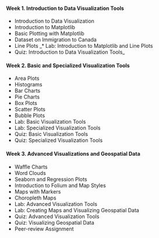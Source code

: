 #### Week 1. Introduction to Data Visualization Tools
* Introduction to Data Visualization
* Introduction to Matplotlib
* Basic Plotting with Matplotlib
* Dataset on Immigration to Canada
* Line Plots
_* Lab: Introduction to Matplotlib and Line Plots
* Quiz: Introduction to Data Visualization Tools_
#### Week 2. Basic and Specialized Visualization Tools  
* Area Plots
* Histograms
* Bar Charts
* Pie Charts
* Box Plots
* Scatter Plots
* Bubble Plots
* Lab: Basic Visualization Tools
* Lab: Specialized Visualization Tools
* Quiz: Basic Visualization Tools
* Quiz: Specialized Visualization Tools  
#### Week 3. Advanced Visualizations and Geospatial Data
* Waffle Charts
* Word Clouds
* Seaborn and Regression Plots
* Introduction to Folium and Map Styles
* Maps with Markers
* Choropleth Maps
* Lab: Advanced Visualization Tools
* Lab: Creating Maps and Visualizing Geospatial Data
* Quiz: Advanced Visualization Tools
* Quiz: Visualizing Geospatial Data
* Peer-review Assignment
